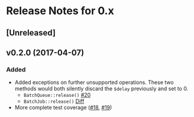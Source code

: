 # Release Notes for 0.x

## [Unreleased]

## v0.2.0 (2017-04-07)

### Added
* Added exceptions on further unsupported operations. These two methods would both silently discard the `$delay` previously and set to 0.
  * `BatchQueue::release()` [#20](https://github.com/lukewaite/laravel-queue-aws-batch/pull/20)
  * `BatchJob::release()` [Diff](https://github.com/lukewaite/laravel-queue-aws-batch/pull/19/files#diff-fb4479932d3da5ac0014681d4beba72cR38)
* More complete test coverage ([#18](https://github.com/lukewaite/laravel-queue-aws-batch/pull/18), [#19](https://github.com/lukewaite/laravel-queue-aws-batch/pull/19))
